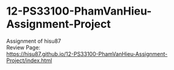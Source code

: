 # 12-PS33100-PhamVanHieu-Assignment-Project
Assignment of hisu87 <br>
Review Page: <br>
https://hisu87.github.io/12-PS33100-PhamVanHieu-Assignment-Project/index.html
